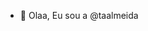- 👋 Olaa, Eu sou a @taalmeida
  

<!---
taalmeida/taalmeida is a ✨ special ✨ repository because its `README.md` (this file) appears on your GitHub profile.
You can click the Preview link to take a look at your changes.
--->
